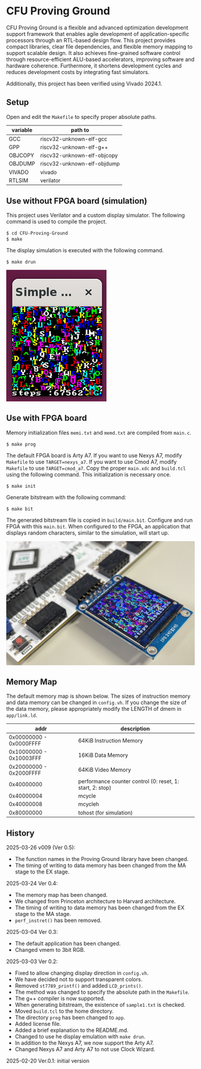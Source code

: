 # CFU Proving Ground
CFU Proving Ground is a flexible and advanced optimization development support framework that enables agile development of application-specific processors through an RTL-based design flow. This project provides compact libraries, clear file dependencies, and flexible memory mapping to support scalable design. It also achieves fine-grained software control through resource-efficient ALU-based accelerators, improving software and hardware coherence. Furthermore, it shortens development cycles and reduces development costs by integrating fast simulators.

Additionally, this project has been verified using Vivado 2024.1.

## Setup
Open and edit the `Makefile` to specify proper absolute paths.

| variable   |  path to                     |
| -----------| -----------------------------|
| GCC        | riscv32-unknown-elf-gcc      |
| GPP        | riscv32-unknown-elf-g++      |
| OBJCOPY    | riscv32-unknown-elf-objcopy  |
| OBJDUMP    | riscv32-unknown-elf-objdump  |
| VIVADO     | vivado                       |
| RTLSIM     | verilator                    |

## Use without FPGA board (simulation)
This project uses Verilator and a custom display simulator.
The following command is used to compile the project.
```
$ cd CFU-Proving-Ground
$ make
```

The display simulation is executed with the following command.
```
$ make drun
```

![sim](figures/sim.png)


## Use with FPGA board
Memory initialization files `memi.txt` and `memd.txt` are compiled from `main.c`.
```
$ make prog
```

The default FPGA board is Arty A7. 
If you want to use Nexys A7, modify `Makefile` to use `TARGET=nexys_a7`.
If you want to use Cmod A7, modify `Makefile` to use `TARGET=cmod_a7`.
Copy the proper `main.xdc` and `build.tcl` using the following command.
This initialization is necessary once.
```
$ make init
```

Generate bitstream with the following command:
```
$ make bit
```
The generated bitstream file is copied in `build/main.bit`.
Configure and run FPGA with this `main.bit`.
When configured to the FPGA, an application that displays random characters, similar to the simulation, will start up.

![arty](figures/arty.JPG)

## Memory Map
The default memory map is shown below.
The sizes of instruction memory and data memory can be changed in `config.vh`.
If you change the size of the data memory, please appropriately modify the LENGTH of dmem in `app/link.ld`.

| addr   |  description                     |
| -----------| -----------------------------|
| 0x00000000 - 0x0000FFFF | 64KiB Instruction Memory     |
| 0x10000000 - 0x10003FFF | 16KiB Data Memory            |
| 0x20000000 - 0x2000FFFF | 64KiB Video Memory    |
| 0x40000000 | performance counter control (0: reset, 1: start, 2: stop)|
| 0x40000004 | mcycle                  |
| 0x40000008 | mcycleh                 |
| 0x80000000 | tohost (for simulation) |

## History
2025-03-26 v009 (Ver 0.5):
- The function names in the Proving Ground library have been changed.
- The timing of writing to data memory has been changed from the MA stage to the EX stage.

2025-03-24 Ver 0.4:
- The memory map has been changed.
- We changed from Princeton architecture to Harvard architecture.
- The timing of writing to data memory has been changed from the EX stage to the MA stage.
- `perf_instret()` has been removed.

2025-03-04 Ver 0.3:
- The default application has been changed.
- Changed vmem to 3bit RGB.

2025-03-03 Ver 0.2:
- Fixed to allow changing display direction in `config.vh`.
- We have decided not to support transparent colors.
- Removed `st7789_printf()` and added `LCD_prints()`.
- The method was changed to specify the absolute path in the `Makefile`.
- The g++ compiler is now supported.
- When generating bitstream, the existence of `sample1.txt` is checked.
- Moved `build.tcl` to the home directory.
- The directory `prog` has been changed to `app`.
- Added license file.
- Added a brief explanation to the README.md.
- Changed to use he display emulation with `make drun`.
- In addition to the Nexys A7, we now support the Arty A7.
- Changed Nexys A7 and Arty A7 to not use Clock Wizard.

2025-02-20 Ver.0.1: initial version

